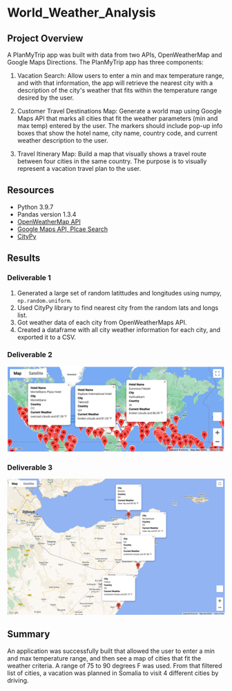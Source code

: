 # World_Weather_Analysis


## Project Overview
A PlanMyTrip app was built with data from two APIs, OpenWeatherMap and Google Maps Directions. The PlanMyTrip app has three components:
1. Vacation Search: Allow users to enter a min and max temperature range, and with that information, the app will retrieve the nearest city with a description of the city's weather that fits within the temperature range desired by the user.

2. Customer Travel Destinations Map: Generate a world map using Google Maps API that marks all cities that fit the weather parameters (min and max temp) entered by the user. The markers should include pop-up info boxes that show the hotel name, city name, country code, and current weather description to the user.

3. Travel Itinerary Map: Build a map that visually shows a travel route between four cities in the same country. The purpose is to visually represent a vacation travel plan to the user. 

## Resources
- Python 3.9.7
- Pandas version 1.3.4
- [OpenWeatherMap API](https://openweathermap.org/api)
- [Google Maps API, Plcae Search](https://developers.google.com/maps/documentation/places/web-service/search-nearby)
- [CityPy](https://github.com/wingchen/citipy)

## Results

### Deliverable 1
1. Generated a large set of random latittudes and longitudes using numpy, `np.random.uniform`.
2. Used CityPy library to find nearest city from the random lats and longs list.
3. Got weather data of each city from OpenWeatherMaps API.
4. Created a dataframe with all city weather information for each city, and exported it to a CSV.

### Deliverable 2
![Vacation Search](/Vacation_Search/WeatherPy_vacation_map.png)

### Deliverable 3
![Travel Map Markers](/Vacation_Itinerary/WeatherPy_travel_map_markers.png)

## Summary

An application was successfully built that allowed the user to enter a min and max temperature range, and then see a map of cities that fit the weather criteria. A range of 75 to 90 degrees F was used. From that filtered list of cities, a vacation was planned in Somalia to visit 4 different cities by driving. 
